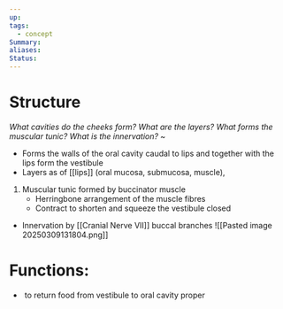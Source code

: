 ```yaml
---
up: 
tags:
  - concept
Summary: 
aliases: 
Status:
---
```

# Structure
*What cavities do the cheeks form? What are the layers? What forms the muscular tunic? What is the innervation?*
~
- Forms the walls of the oral cavity caudal to lips and together with the lips form the vestibule
- Layers as of [[lips]] (oral mucosa, submucosa, muscle),
1. Muscular tunic formed by buccinator muscle
	- Herringbone arrangement of the muscle fibres
	- Contract to shorten and squeeze the vestibule closed
- Innervation by [[Cranial Nerve VII]] buccal branches
![[Pasted image 20250309131804.png]]
<!--SR:!2025-03-13,3,250-->

# Functions:
-  to return food from vestibule to oral cavity proper